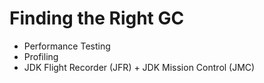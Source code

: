 #  Finding the Right GC

* Performance Testing
* Profiling
* JDK Flight Recorder (JFR) + JDK Mission Control (JMC)